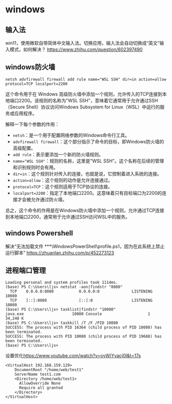 # windows

## 输入法

win11，使用微软自带简体中文输入法。切换应用，输入法会自动切换成“英文”输入模式，如何解决？
<https://www.zhihu.com/question/602397490>

## windows防火墙

`netsh advfirewall firewall add rule name="WSL SSH" dir=in action=allow protocol=TCP localport=2200`

这个命令用于在 Windows 高级防火墙中添加一个规则，允许传入的TCP连接到本地端口2200。该规则的名称为"WSL SSH"，意味着它通常用于允许通过SSH（Secure Shell）协议访问Windows Subsystem for Linux（WSL）中运行的服务或应用程序。

解释一下每个参数的作用：
- `netsh`：是一个用于配置网络参数的Windows命令行工具。
- `advfirewall firewall`：这个部分指示了命令的目标，即Windows防火墙的高级配置。
- `add rule`：表示要添加一个新的防火墙规则。
- `name="WSL SSH"`：规则的名称，这里是"WSL SSH"。这个名称在后续的管理和识别规则时会有用。
- `dir=in`：这个规则针对传入的连接，也就是说，它控制着进入系统的连接。
- `action=allow`：这个规则的动作是允许连接通过。
- `protocol=TCP`：这个规则适用于TCP协议的连接。
- `localport=2200`：指定了本地端口2200。这意味着只有目标端口为2200的连接才会被允许通过防火墙。

总之，这个命令的作用是在Windows防火墙中添加一个规则，允许通过TCP连接到本地端口2200，通常用于允许通过SSH访问WSL中的服务。

## windows Powershell

解决“无法加载文件 ***\WindowsPowerShell\profile.ps1，因为在此系统上禁止运行脚本”
<https://zhuanlan.zhihu.com/p/452273123>

## 进程端口管理

```shell
Loading personal and system profiles took 1114ms.
(base) PS C:\Users\ljx> netstat -aon|findstr "8080"
  TCP    0.0.0.0:8080           0.0.0.0:0              LISTENING       10080
  TCP    [::]:8080              [::]:0                 LISTENING       10080
(base) PS C:\Users\ljx> tasklist|findstr "10080"
java.exe                     10080 Console                    1     34,248 K
(base) PS C:\Users\ljx> taskkill /T /F /PID 10080
SUCCESS: The process with PID 16364 (child process of PID 10080) has been terminated.
SUCCESS: The process with PID 10080 (child process of PID 19688) has been terminated.
(base) PS C:\Users\ljx>
```


设置优化<https://www.youtube.com/watch?v=oyWiYyacj0I&t=17s>


```
<VirtualHost 192.168.159.129>
    DocumentRoot "/home/web/test1"
    ServerName test1.com
    <Directory /home/web/test1>
      AllowOverride None
      Require all granted
    </Directory>
</VirtualHost>
```